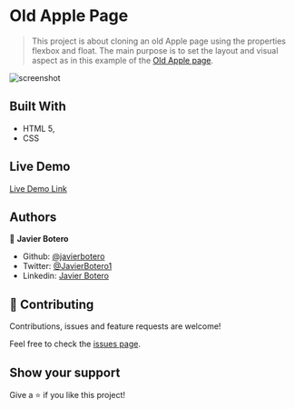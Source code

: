 # Old Apple Page

> This project is about cloning an old Apple page using the properties flexbox and float. The main purpose is to set the layout and visual aspect as in this example of the [Old Apple page](http://archive.md/UW4oR). 

![screenshot](/assets/images/screenShot.png)

## Built With

- HTML 5,
- CSS

## Live Demo

[Live Demo Link](https://raw.githack.com/javierbotero/OldAppleSite-Cloning/Feature/index.html)

## Authors

👤 **Javier Botero**

- Github: [@javierbotero](https://github.com/javierbotero)
- Twitter: [@JavierBotero1](https://twitter.com/JavierBotero1)
- Linkedin: [Javier Botero](https://www.linkedin.com/in/javier-botero-044686155/)

## 🤝 Contributing

Contributions, issues and feature requests are welcome!

Feel free to check the [issues page](https://github.com/javierbotero/OldAppleSite-Cloning/issues).

## Show your support

Give a ⭐️ if you like this project!

